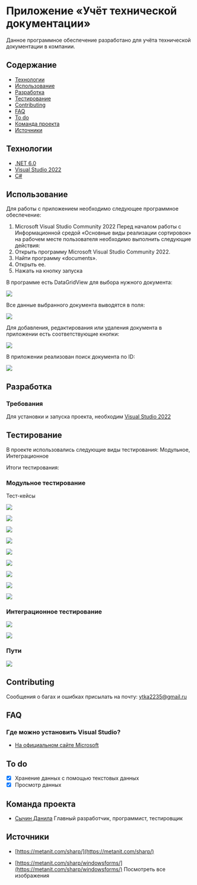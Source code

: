 Приложение «Учёт технической документации»
===
Данное программное обеспечение разработано для учёта технической документации в компании.

Содержание
-------
* [Технологии](#Технологии)
* [Использование](#Использование)
* [Разработка](#Разработка)
* [Тестирование](#Тестирование)
* [Contributing](#Contributing)
* [FAQ](#FAQ)
* [To do](#To-do)
* [Команда проекта](#Команда-проекта)
* [Источники](#Источники)

Технологии
-------
* [.NET 6.0](https://learn.microsoft.com/ru-ru/dotnet/welcome)
* [Visual Studio 2022](https://visualstudio.microsoft.com/ru/)
* [C#](https://learn.microsoft.com/ru-ru/dotnet/csharp/tour-of-csharp/)

Использование
-------
Для работы с приложением необходимо следующее программное обеспечение:

1. Microsoft Visual Studio Community 2022 Перед началом работы с Информационной средой «Основные виды реализации сортировок» на рабочем месте пользователя необходимо выполнить следующие действия:
2. Открыть программу Microsoft Visual Studio Community 2022.
3. Найти программу «documents».
4. Открыть ее.
5. Нажать на кнопку запуска

В программе есть DataGridView для выбора нужного документа:

![](https://github.com/Ytka2235/documents/blob/master/documents/File/%D0%B8%D1%81%D0%BF%D0%BE%D0%BB%D1%8C%D0%B7%D0%BE%D0%B2%D0%B0%D0%BD%D0%B8%D0%B51.png)

Все данные выбранного документа выводятся в поля:

![](https://github.com/Ytka2235/documents/blob/master/documents/File/%D0%B8%D1%81%D0%BF%D0%BE%D0%BB%D1%8C%D0%B7%D0%BE%D0%B2%D0%B0%D0%BD%D0%B8%D0%B52.png)

Для добавления, редактирования или удаления документа в приложении есть соответствующие кнопки:

![](https://github.com/Ytka2235/documents/blob/master/documents/File/%D0%B8%D1%81%D0%BF%D0%BE%D0%BB%D1%8C%D0%B7%D0%BE%D0%B2%D0%B0%D0%BD%D0%B8%D0%B53.png)

В приложении реализован поиск документа по ID:

![](https://github.com/Ytka2235/documents/blob/master/documents/File/%D0%B8%D1%81%D0%BF%D0%BE%D0%BB%D1%8C%D0%B7%D0%BE%D0%B2%D0%B0%D0%BD%D0%B8%D0%B54.png)

Разработка
-------
### Требования
Для установки и запуска проекта, необходим [Visual Studio 2022](https://visualstudio.microsoft.com/ru/)

Тестирование
-------
В проекте использовались следующие виды тестирования: Модульное, Интеграционное

Итоги тестирования:

### Модульное тестирование

Тест-кейсы

![](https://github.com/Ytka2235/documents/blob/master/documents/File/%D0%A2%D0%B5%D1%81%D1%82-%D0%BA%D0%B5%D0%B9%D1%811.png)

![](https://github.com/Ytka2235/documents/blob/master/documents/File/%D0%A2%D0%B5%D1%81%D1%82-%D0%BA%D0%B5%D0%B9%D1%812.png)

![](https://github.com/Ytka2235/documents/blob/master/documents/File/%D0%A2%D0%B5%D1%81%D1%82-%D0%BA%D0%B5%D0%B9%D1%813.png)

![](https://github.com/Ytka2235/documents/blob/master/documents/File/%D0%A2%D0%B5%D1%81%D1%82-%D0%BA%D0%B5%D0%B9%D1%814.png)

![](https://github.com/Ytka2235/documents/blob/master/documents/File/%D0%A2%D0%B5%D1%81%D1%82-%D0%BA%D0%B5%D0%B9%D1%815.png)

![](https://github.com/Ytka2235/documents/blob/master/documents/File/%D0%A2%D0%B5%D1%81%D1%82-%D0%BA%D0%B5%D0%B9%D1%816.png)

![](https://github.com/Ytka2235/documents/blob/master/documents/File/%D0%A2%D0%B5%D1%81%D1%82-%D0%BA%D0%B5%D0%B9%D1%817.png)

![](https://github.com/Ytka2235/documents/blob/master/documents/File/%D0%A2%D0%B5%D1%81%D1%82-%D0%BA%D0%B5%D0%B9%D1%818.png)

![](https://github.com/Ytka2235/documents/blob/master/documents/File/%D0%A2%D0%B5%D1%81%D1%82-%D0%BA%D0%B5%D0%B9%D1%818.png)

### Интеграционное тестирование


![](https://github.com/Ytka2235/documents/blob/master/documents/File/%D0%93%D1%80%D0%B0%D1%84.png)

![](https://github.com/Ytka2235/documents/blob/master/documents/File/%D0%BF%D0%BE%D1%8F%D1%81%D0%BD%D0%B5%D0%BD%D0%B8%D0%B5%20%D0%BA%20%D0%B3%D1%80%D0%B0%D1%84%D1%83.png)

### Пути

![](https://github.com/Ytka2235/documents/blob/master/documents/File/%D0%BF%D1%83%D1%82%D0%B8.png)

Contributing
-------
Сообщения о багах и ошибках присылать на почту: ytka2235@gmail.ru

FAQ
-------
### Где можно установить Visual Studio?
* [На официальном сайте Microsoft](https://visualstudio.microsoft.com/ru/)

To do
-------
- [x] Хранение данных с помощью текстовых данных
- [x] Просмотр данных

Команда проекта
-------
* [Сычин Данила](https://vk.com/ytka22it35) Главный разработчик, программист, тестировщик

Источники
-------

* [https://metanit.com/sharp/](https://metanit.com/sharp/)

* [https://metanit.com/sharp/windowsforms/](https://metanit.com/sharp/windowsforms/)
Посмотреть все изображения
